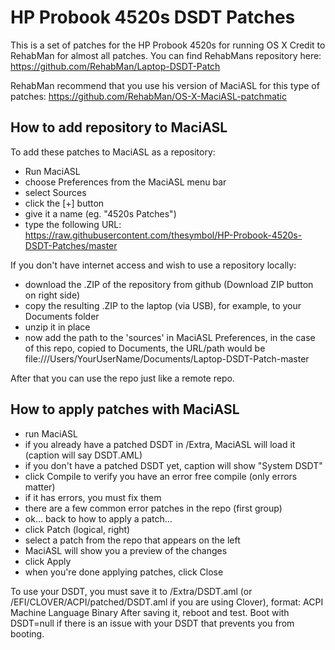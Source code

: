 HP Probook 4520s DSDT Patches
===============
This is a set of patches for the HP Probook 4520s for running OS X
Credit to RehabMan for almost all patches.
You can find RehabMans repository here: https://github.com/RehabMan/Laptop-DSDT-Patch

RehabMan recommend that you use his version of MaciASL for this type of patches: 
https://github.com/RehabMan/OS-X-MaciASL-patchmatic

How to add repository to MaciASL
-------------------------
To add these patches to MaciASL as a repository:
- Run MaciASL
- choose Preferences from the MaciASL menu bar
- select Sources
- click the [+] button
- give it a name (eg. "4520s Patches")
- type the following URL: https://raw.githubusercontent.com/thesymbol/HP-Probook-4520s-DSDT-Patches/master

If you don't have internet access and wish to use a repository locally:
- download the .ZIP of the repository from github (Download ZIP button on right side)
- copy the resulting .ZIP to the laptop (via USB), for example, to your Documents folder
- unzip it in place
- now add the path to the 'sources' in MaciASL Preferences, in the case of this repo, copied to Documents, the URL/path would be file:///Users/YourUserName/Documents/Laptop-DSDT-Patch-master

After that you can use the repo just like a remote repo.

How to apply patches with MaciASL
-------------------------
- run MaciASL
- if you already have a patched DSDT in /Extra, MaciASL will load it 
  (caption will say DSDT.AML)
- if you don't have a patched DSDT yet, caption will show "System DSDT"
- click Compile to verify you have an error free compile
  (only errors matter)
- if it has errors, you must fix them
- there are a few common error patches in the repo (first group)
- ok... back to how to apply a patch...
- click Patch (logical, right)
- select a patch from the repo that appears on the left
- MaciASL will show you a preview of the changes
- click Apply
- when you're done applying patches, click Close

To use your DSDT, you must save it to /Extra/DSDT.aml (or /EFI/CLOVER/ACPI/patched/DSDT.aml if you are using Clover), format: ACPI Machine Language Binary
After saving it, reboot and test. Boot with DSDT=null if there is an issue with your DSDT that prevents you from booting.
